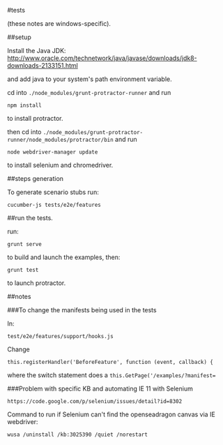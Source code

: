 #tests

(these notes are windows-specific).

##setup

Install the Java JDK: http://www.oracle.com/technetwork/java/javase/downloads/jdk8-downloads-2133151.html

and add java to your system's path environment variable.

cd into `./node_modules/grunt-protractor-runner` and run

`npm install`

to install protractor.

then cd into `./node_modules/grunt-protractor-runner/node_modules/protractor/bin` and run

`node webdriver-manager update`

to install selenium and chromedriver.


##steps generation

To generate scenario stubs run:

    cucumber-js tests/e2e/features


##run the tests.

run:

    grunt serve

to build and launch the examples, then:

    grunt test

to launch protractor.

##notes

###To change the manifests being used in the tests

In:

    test/e2e/features/support/hooks.js

Change

    this.registerHandler('BeforeFeature', function (event, callback) {

where the switch statement does a `this.GetPage('/examples/?manifest=`


###Problem with specific KB and automating IE 11 with Selenium

    https://code.google.com/p/selenium/issues/detail?id=8302

Command to run if Selenium can't find the openseadragon canvas via IE webdriver:

    wusa /uninstall /kb:3025390 /quiet /norestart

